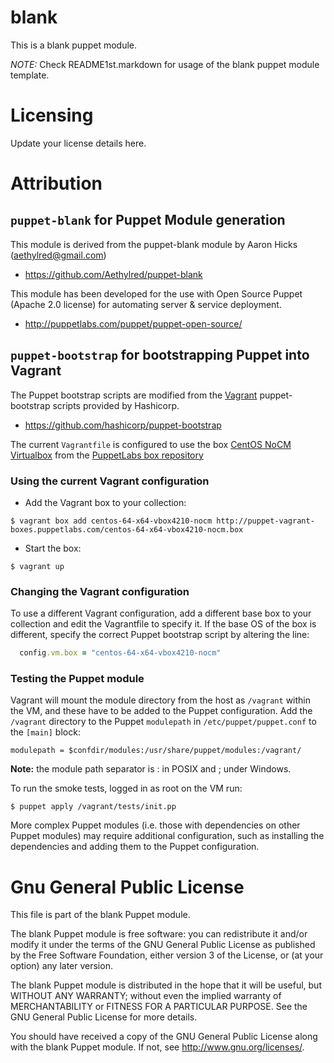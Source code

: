 # blank

This is a blank puppet module.

*NOTE:* Check README1st.markdown for usage of the blank puppet module template.

# Licensing

Update your license details here.

# Attribution

## `puppet-blank` for Puppet Module generation

This module is derived from the puppet-blank module by Aaron Hicks (aethylred@gmail.com)

* https://github.com/Aethylred/puppet-blank

This module has been developed for the use with Open Source Puppet (Apache 2.0 license) for automating server & service deployment.

* http://puppetlabs.com/puppet/puppet-open-source/

## `puppet-bootstrap` for bootstrapping Puppet into Vagrant

The Puppet bootstrap scripts are modified from the [Vagrant](http://www.vagrantup.com/) puppet-bootstrap scripts provided by Hashicorp.

* https://github.com/hashicorp/puppet-bootstrap

The current `Vagrantfile` is configured to use the box [CentOS NoCM Virtualbox](http://puppet-vagrant-boxes.puppetlabs.com/centos-64-x64-vbox4210-nocm.box) from the [PuppetLabs box repository](http://puppet-vagrant-boxes.puppetlabs.com/)

### Using the current Vagrant configuration

* Add the Vagrant box to your collection: 

```
$ vagrant box add centos-64-x64-vbox4210-nocm http://puppet-vagrant-boxes.puppetlabs.com/centos-64-x64-vbox4210-nocm.box
``` 

*  Start the box: 

```
$ vagrant up
```

### Changing the Vagrant configuration

To use a different Vagrant configuration, add a different base box to your collection and edit the Vagrantfile to specify it. If the base OS of the box is different, specify the correct Puppet bootstrap script by altering the line:

```ruby
  config.vm.box = "centos-64-x64-vbox4210-nocm"
```

### Testing the Puppet module

Vagrant will mount the module directory from the host as `/vagrant` within the VM, and these have to be added to the Puppet configuration. Add the `/vagrant` directory to the Puppet `modulepath` in `/etc/puppet/puppet.conf` to the `[main]` block:

```
modulepath = $confdir/modules:/usr/share/puppet/modules:/vagrant/
```

**Note:** the module path separator is : in POSIX and ; under Windows.


To run the smoke tests, logged in as root on the VM run:

```
$ puppet apply /vagrant/tests/init.pp
```

More complex Puppet modules (i.e. those with dependencies on other Puppet modules) may require additional configuration, such as installing the dependencies and adding them to the Puppet configuration.

# Gnu General Public License

This file is part of the blank Puppet module.

The blank Puppet module is free software: you can redistribute it and/or modify it under the terms of the GNU General Public License as published by the Free Software Foundation, either version 3 of the License, or (at your option) any later version.

The blank Puppet module is distributed in the hope that it will be useful, but WITHOUT ANY WARRANTY; without even the implied warranty of MERCHANTABILITY or FITNESS FOR A PARTICULAR PURPOSE.  See the GNU General Public License for more details.

You should have received a copy of the GNU General Public License along with the blank Puppet module.  If not, see <http://www.gnu.org/licenses/>.